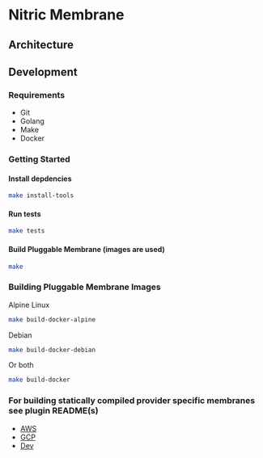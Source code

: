 # Nitric Membrane

## Architecture

## Development

### Requirements
 - Git
 - Golang
 - Make
 - Docker

### Getting Started

#### Install depdencies
```bash
make install-tools
```

#### Run tests
```bash
make tests
```

#### Build Pluggable Membrane (images are used)
```bash
make
```

### Building Pluggable Membrane Images
Alpine Linux
```bash
make build-docker-alpine
```

Debian
```bash
make build-docker-debian
```

Or both
```bash
make build-docker
```

### For building statically compiled provider specific membranes see plugin README(s)

 - [AWS](./plugins/aws/README.md)
 - [GCP](./plugins/gcp/README.md)
 - [Dev](./plugins/dev/README.md)